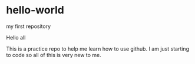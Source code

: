 # hello-world
my first repository

Hello all

This is a practice repo to help me learn how to use github.
I am just starting to code so all of this is very new to me.
